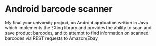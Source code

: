 # Android barcode scanner
My final year university project, an Android application written in Java which implements the ZXing library and provides the ability to
scan and save product barcodes, and to attempt to find information on scanned barcodes via REST requests to Amazon/Ebay
